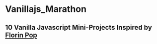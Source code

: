 # Vanillajs_Marathon
## 10 Vanilla Javascript Mini-Projects Inspired by [Florin Pop](https://youtu.be/dtKciwk_si4)

